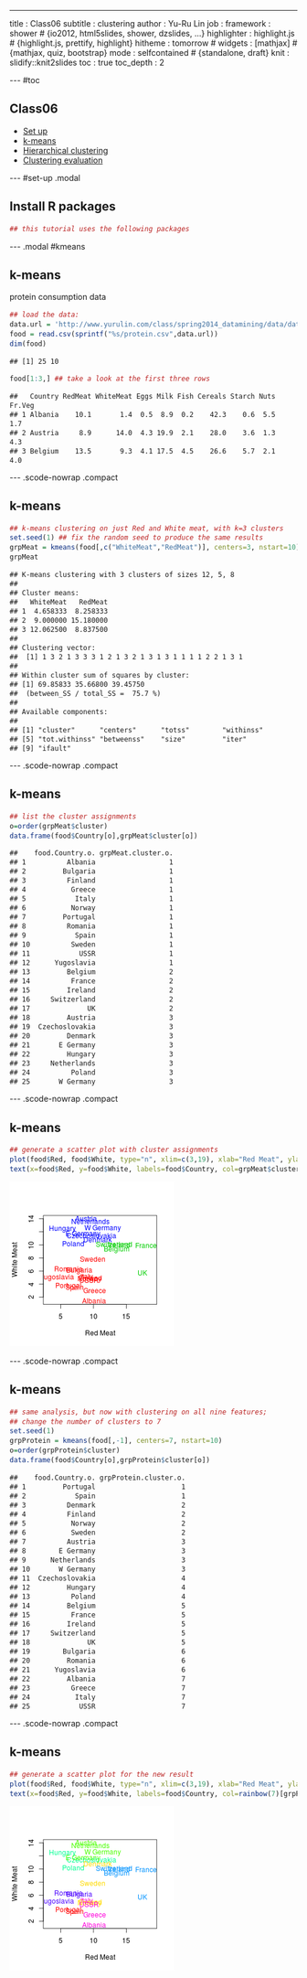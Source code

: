 ---
title       : Class06
subtitle    : clustering
author      : Yu-Ru Lin
job         : 
  framework   : shower        # {io2012, html5slides, shower, dzslides, ...}
highlighter : highlight.js  # {highlight.js, prettify, highlight}
hitheme     : tomorrow      # 
widgets     : [mathjax]            # {mathjax, quiz, bootstrap}
mode        : selfcontained # {standalone, draft}
knit        : slidify::knit2slides
toc         : true
toc_depth   : 2

--- #toc
## Class06
  
* [Set up](#set-up)
* [k-means](#kmeans)
* [Hierarchical clustering](#hclu)
* [Clustering evaluation](#eval)

--- #set-up .modal 

## Install R packages

```r
## this tutorial uses the following packages
```

--- .modal #kmeans
## k-means

protein consumption data


```r
## load the data:
data.url = 'http://www.yurulin.com/class/spring2014_datamining/data/data_text'
food = read.csv(sprintf("%s/protein.csv",data.url))
dim(food)
```

```
## [1] 25 10
```

```r
food[1:3,] ## take a look at the first three rows
```

```
##   Country RedMeat WhiteMeat Eggs Milk Fish Cereals Starch Nuts Fr.Veg
## 1 Albania    10.1       1.4  0.5  8.9  0.2    42.3    0.6  5.5    1.7
## 2 Austria     8.9      14.0  4.3 19.9  2.1    28.0    3.6  1.3    4.3
## 3 Belgium    13.5       9.3  4.1 17.5  4.5    26.6    5.7  2.1    4.0
```

--- .scode-nowrap .compact
## k-means

```r
## k-means clustering on just Red and White meat, with k=3 clusters
set.seed(1) ## fix the random seed to produce the same results 
grpMeat = kmeans(food[,c("WhiteMeat","RedMeat")], centers=3, nstart=10)
grpMeat
```

```
## K-means clustering with 3 clusters of sizes 12, 5, 8
## 
## Cluster means:
##   WhiteMeat   RedMeat
## 1  4.658333  8.258333
## 2  9.000000 15.180000
## 3 12.062500  8.837500
## 
## Clustering vector:
##  [1] 1 3 2 1 3 3 3 1 2 1 3 2 1 3 1 3 1 1 1 1 2 2 1 3 1
## 
## Within cluster sum of squares by cluster:
## [1] 69.85833 35.66800 39.45750
##  (between_SS / total_SS =  75.7 %)
## 
## Available components:
## 
## [1] "cluster"      "centers"      "totss"        "withinss"    
## [5] "tot.withinss" "betweenss"    "size"         "iter"        
## [9] "ifault"
```

--- .scode-nowrap .compact
## k-means

```r
## list the cluster assignments
o=order(grpMeat$cluster)
data.frame(food$Country[o],grpMeat$cluster[o])
```

```
##    food.Country.o. grpMeat.cluster.o.
## 1          Albania                  1
## 2         Bulgaria                  1
## 3          Finland                  1
## 4           Greece                  1
## 5            Italy                  1
## 6           Norway                  1
## 7         Portugal                  1
## 8          Romania                  1
## 9            Spain                  1
## 10          Sweden                  1
## 11            USSR                  1
## 12      Yugoslavia                  1
## 13         Belgium                  2
## 14          France                  2
## 15         Ireland                  2
## 16     Switzerland                  2
## 17              UK                  2
## 18         Austria                  3
## 19  Czechoslovakia                  3
## 20         Denmark                  3
## 21       E Germany                  3
## 22         Hungary                  3
## 23     Netherlands                  3
## 24          Poland                  3
## 25       W Germany                  3
```

--- .scode-nowrap .compact
## k-means

```r
## generate a scatter plot with cluster assignments
plot(food$Red, food$White, type="n", xlim=c(3,19), xlab="Red Meat", ylab="White Meat")
text(x=food$Red, y=food$White, labels=food$Country, col=grpMeat$cluster+1)
```

![plot of chunk class06-chunk-5](assets/fig/class06-chunk-5-1.png)

--- .scode-nowrap .compact
## k-means

```r
## same analysis, but now with clustering on all nine features;
## change the number of clusters to 7
set.seed(1)
grpProtein = kmeans(food[,-1], centers=7, nstart=10) 
o=order(grpProtein$cluster)
data.frame(food$Country[o],grpProtein$cluster[o])
```

```
##    food.Country.o. grpProtein.cluster.o.
## 1         Portugal                     1
## 2            Spain                     1
## 3          Denmark                     2
## 4          Finland                     2
## 5           Norway                     2
## 6           Sweden                     2
## 7          Austria                     3
## 8        E Germany                     3
## 9      Netherlands                     3
## 10       W Germany                     3
## 11  Czechoslovakia                     4
## 12         Hungary                     4
## 13          Poland                     4
## 14         Belgium                     5
## 15          France                     5
## 16         Ireland                     5
## 17     Switzerland                     5
## 18              UK                     5
## 19        Bulgaria                     6
## 20         Romania                     6
## 21      Yugoslavia                     6
## 22         Albania                     7
## 23          Greece                     7
## 24           Italy                     7
## 25            USSR                     7
```

--- .scode-nowrap .compact
## k-means

```r
## generate a scatter plot for the new result
plot(food$Red, food$White, type="n", xlim=c(3,19), xlab="Red Meat", ylab="White Meat")
text(x=food$Red, y=food$White, labels=food$Country, col=rainbow(7)[grpProtein$cluster])
```

![plot of chunk class06-chunk-7](assets/fig/class06-chunk-7-1.png)

